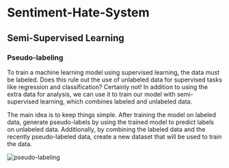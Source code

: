 # Sentiment-Hate-System

## Semi-Supervised Learning
### Pseudo-labeling
To train a machine learning model using supervised learning, the data must be labeled. Does this rule out the use of unlabeled data for supervised tasks like regression and classification? Certainly not! In addition to using the extra data for analysis, we can use it to train our model with semi-supervised learning, which combines labeled and unlabeled data.

The main idea is to keep things simple. After training the model on labeled data, generate pseudo-labels by using the trained model to predict labels on unlabeled data. Additionally, by combining the labeled data and the recently pseudo-labeled data, create a new dataset that will be used to train the data.

![pseudo-labeling](https://user-images.githubusercontent.com/63624329/181389042-704b8cf1-af3c-42cd-b125-8477c1721525.png)
